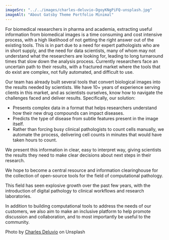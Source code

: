 ```yaml
---
imageSrc: "../../images/charles-deluvio-DgoyKNgPiFQ-unsplash.jpg"
imageAlt: "About Gatsby Theme Portfolio Minimal"
---
```


For biomedical researchers in pharma and academia, extracting useful information from biomedical images is a time consuming and cost intensive process, with a high likelihood of not getting the right answer out of the existing tools. This is in part due to a need for expert pathologists who are in short supply, and the need for data scientists, many of whom may not understand what the researchers are looking for, leading to long turnaround times that slow down the analysis process. Currently researchers face an uncertain path to their results, with a fractured market where the tools that do exist are complex, not fully automated, and difficult to use.

Our team has already built several tools that convert biological images into the results needed by scientists. We have 10+ years of experience serving clients in this market, and as scientists ourselves, know how to navigate the challenges faced and deliver results. Specifically, our solution:

* Presents complex data in a format that helps researchers understand how their new drug compounds can impact diseases.
* Predicts the type of disease from subtle features present in the image itself.
* Rather than forcing busy clinical pathologists to count cells manually, we automate the process, delivering cell counts in minutes that would have taken hours to count.

We present this information in clear, easy to interpret way, giving scientists the results they need to make clear decisions about next steps in their research.

We hope to become a central resource and information clearinghouse for the collection of open-source tools for the field of computational pathology.

This field has seen explosive growth over the past few years, with the introduction of digital pathology to clinical workflows and research laboratories.

In addition to building computational tools to address the needs of our customers, we also aim to make an inclusive platform to help promote discussion and collaboration, and to most importantly be useful to the community.

Photo by <a href="https://unsplash.com/@charlesdeluvio?utm_source=unsplash&utm_medium=referral&utm_content=creditCopyText" target="_blank" rel="nofollow noopener noreferrer" aria-label="External Link"><u>Charles Deluvio</u></a> on Unsplash
